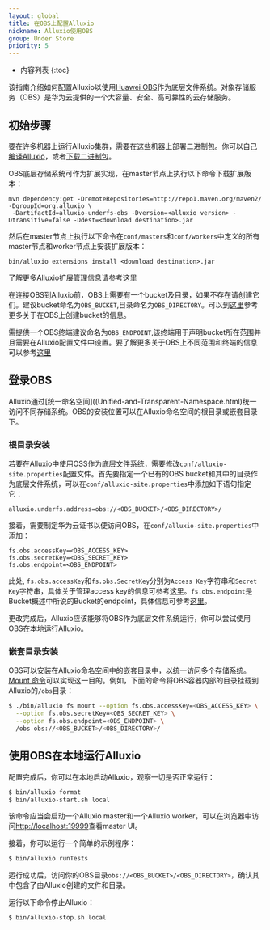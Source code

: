 ```yaml
---
layout: global
title: 在OBS上配置Alluxio
nickname: Alluxio使用OBS
group: Under Store
priority: 5
---
```


* 内容列表
{:toc}

该指南介绍如何配置Alluxio以使用[Huawei OBS](http://www.huaweicloud.com/en-us/product/obs.html)作为底层文件系统。对象存储服务（OBS）是华为云提供的一个大容量、安全、高可靠性的云存储服务。

## 初始步骤

要在许多机器上运行Alluxio集群，需要在这些机器上部署二进制包。你可以自己[编译Alluxio](http://alluxio.org/documentation/master/Building-Alluxio-Master-Branch.html)，或者[下载二进制包](http://alluxio.org/documentation/master/Running-Alluxio-Locally.html)。

OBS底层存储系统可作为扩展实现，在master节点上执行以下命令下载扩展版本：

```
mvn dependency:get -DremoteRepositories=http://repo1.maven.org/maven2/ -DgroupId=org.alluxio \
 -DartifactId=alluxio-underfs-obs -Dversion=<alluxio version> -Dtransitive=false -Ddest=<download destination>.jar
```

然后在master节点上执行以下命令在`conf/masters`和`conf/workers`中定义的所有master节点和worker节点上安装扩展版本：

```
bin/alluxio extensions install <download destination>.jar
```

了解更多Alluxio扩展管理信息请参考[这里](UFSExtensions.html) 

在连接OBS到Alluxio前，OBS上需要有一个bucket及目录，如果不存在请创建它们。建议bucket命名为`OBS_BUCKET`,目录命名为`OBS_DIRECTORY`。可以到[这里](http://support.huaweicloud.com/en-us/qs-obs/en-us_topic_0046535383.html)参考更多关于在OBS上创建bucket的信息。

需提供一个OBS终端建议命名为`OBS_ENDPOINT`,该终端用于声明bucket所在范围并且需要在Alluxio配置文件中设置。要了解更多关于OBS上不同范围和终端的信息可以参考[这里](http://support.huaweicloud.com/en-us/qs-obs/en-us_topic_0075679174.html)

## 登录OBS

Alluxio通过[统一命名空间]((Unified-and-Transparent-Namespace.html)统一访问不同存储系统。OBS的安装位置可以在Alluxio命名空间的根目录或嵌套目录下。

### 根目录安装
若要在Alluxio中使用OSS作为底层文件系统，需要修改`conf/alluxio-site.properties`配置文件。首先要指定一个已有的OBS bucket和其中的目录作为底层文件系统，可以在`conf/alluxio-site.properties`中添加如下语句指定它：

```
alluxio.underfs.address=obs://<OBS_BUCKET>/<OBS_DIRECTORY>/
```

接着，需要制定华为云证书以便访问OBS，在`conf/alluxio-site.properties`中添加：

```
fs.obs.accessKey=<OBS_ACCESS_KEY>
fs.obs.secretKey=<OBS_SECRET_KEY>
fs.obs.endpoint=<OBS_ENDPOINT>
```

此处, `fs.obs.accessKey`和`fs.obs.SecretKey`分别为`Access Key`字符串和`Secret Key`字符串，具体关于管理access key的信息可参考[这里](http://support.huaweicloud.com/en-us/usermanual-ca/en-us_topic_0046606340.html)。`fs.obs.endpoint`是Bucket概述中所说的Bucket的endpoint，具体信息可参考[这里](http://support.huaweicloud.com/en-us/qs-obs/en-us_topic_0075679174.html)。

更改完成后，Alluxio应该能够将OBS作为底层文件系统运行，你可以尝试使用OBS在本地运行Alluxio。

### 嵌套目录安装

OBS可以安装在Alluxio命名空间中的嵌套目录中，以统一访问多个存储系统。[Mount 命令](Command-Line-Interface.html#mount)可以实现这一目的。例如，下面的命令将OBS容器内部的目录挂载到Alluxio的`/obs`目录：

```bash
$ ./bin/alluxio fs mount --option fs.obs.accessKey=<OBS_ACCESS_KEY> \
  --option fs.obs.secretKey=<OBS_SECRET_KEY> \
  --option fs.obs.endpoint=<OBS_ENDPOINT> \
  /obs obs://<OBS_BUCKET>/<OBS_DIRECTORY>/
```

## 使用OBS在本地运行Alluxio

配置完成后，你可以在本地启动Alluxio，观察一切是否正常运行：

```bash
$ bin/alluxio format
$ bin/alluxio-start.sh local
```

该命令应当会启动一个Alluxio master和一个Alluxio worker，可以在浏览器中访问[http://localhost:19999](http://localhost:19999)查看master UI。

接着，你可以运行一个简单的示例程序：

```bash
$ bin/alluxio runTests
```

运行成功后，访问你的OBS目录`obs://<OBS_BUCKET>/<OBS_DIRECTORY>`，确认其中包含了由Alluxio创建的文件和目录。

运行以下命令停止Alluxio：

```bash
$ bin/alluxio-stop.sh local
```
